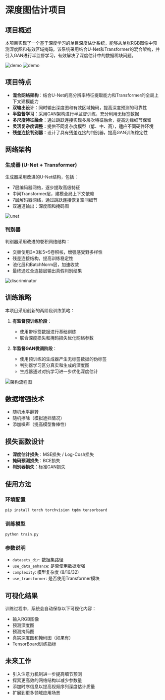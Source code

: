 # 深度图估计项目

## 项目概述

本项目实现了一个基于深度学习的单目深度估计系统，能够从单张RGB图像中预测深度图和有效区域掩码。该系统采用结合U-Net和Transformer的混合架构，并引入GAN进行半监督学习，有效解决了深度估计中的数据稀缺问题。

![demo](https://github.com/sosopop/deepcalc/raw/main/assets/demo1.jpg) 
![demo](https://github.com/sosopop/deepcalc/raw/main/assets/demo2.jpg) 

## 项目特点

- **混合网络架构**：结合U-Net的高分辨率特征提取能力和Transformer的全局上下文建模能力
- **双输出设计**：同时输出深度图和有效区域掩码，提高深度预测的可靠性
- **半监督学习**：采用GAN架构进行半监督训练，充分利用无标签数据
- **多尺度特征融合**：通过跳跃连接实现多层次特征融合，提高边缘细节保留
- **灵活复杂度调整**：提供不同复杂度模型（低、中、高），适应不同硬件环境
- **残差连接判别器**：设计了具有残差连接的判别器，提高GAN训练稳定性

## 网络架构

### 生成器 (U-Net + Transformer)

生成器采用改进的U-Net结构，包括：

- 7层编码器网络，逐步提取高级特征
- 中间Transformer层，建模全局上下文依赖
- 7层解码器网络，通过跳跃连接恢复空间细节
- 双通道输出：深度图和掩码图

![unet](https://github.com/sosopop/deepcalc/raw/main/assets/unet.png) 

### 判别器

判别器采用改进的卷积网络结构：

- 交替使用3×3和5×5卷积核，增强感受野多样性
- 残差连接结构，提高训练稳定性
- 池化层和BatchNorm层，加速收敛
- 最终通过全连接层输出真假判别结果

![discriminator](https://github.com/sosopop/deepcalc/raw/main/assets/discriminator.png) 

## 训练策略

本项目采用创新的两阶段训练策略：

1. **有监督预训练阶段**：
   - 使用带标签数据进行基础训练
   - 联合深度损失和掩码损失优化网络参数

2. **半监督GAN微调阶段**：
   - 使用预训练的生成器产生无标签数据的伪标签
   - 判别器学习区分真实和生成的深度图
   - 生成器通过对抗学习进一步优化深度估计

![架构流程图](https://github.com/sosopop/deepcalc/raw/main/assets/architecture.png) 

## 数据增强技术

- 随机水平翻转
- 随机擦除（模拟遮挡情况）
- 添加噪声（提高模型鲁棒性）

## 损失函数设计

- **深度估计损失**：MSE损失 / Log-Cosh损失
- **掩码预测损失**：BCE损失
- **判别器损失**：标准GAN损失

## 使用方法

### 环境配置

```bash
pip install torch torchvision tqdm tensorboard
```

### 训练模型

```bash
python train.py
```

### 参数说明

- `datasets_dir`: 数据集路径
- `use_data_enhance`: 是否使用数据增强
- `complexity`: 模型复杂度 (8/16/32)
- `use_transformer`: 是否使用Transformer模块

## 可视化结果

训练过程中，系统会自动保存以下可视化内容：

- 输入RGB图像
- 预测深度图
- 预测掩码图
- 真实深度图和掩码图（如果有）
- TensorBoard训练指标

## 未来工作

- 引入注意力机制进一步提高细节预测
- 探索更高效的网络结构以减少参数量
- 添加时序信息以提高视频序列深度估计质量
- 扩展到更多领域应用场景